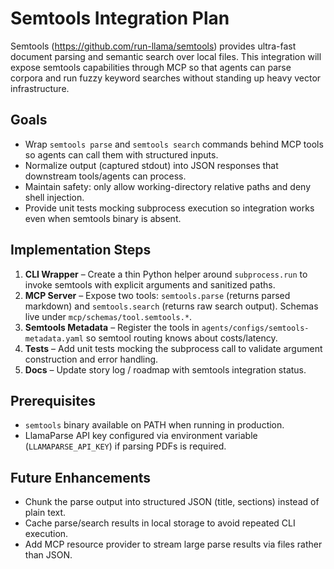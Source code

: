 # Semtools Integration Plan

Semtools (https://github.com/run-llama/semtools) provides ultra-fast document parsing and semantic search over local files. This integration will expose semtools capabilities through MCP so that agents can parse corpora and run fuzzy keyword searches without standing up heavy vector infrastructure.

## Goals
- Wrap `semtools parse` and `semtools search` commands behind MCP tools so agents can call them with structured inputs.
- Normalize output (captured stdout) into JSON responses that downstream tools/agents can process.
- Maintain safety: only allow working-directory relative paths and deny shell injection.
- Provide unit tests mocking subprocess execution so integration works even when semtools binary is absent.

## Implementation Steps
1. **CLI Wrapper** – Create a thin Python helper around `subprocess.run` to invoke semtools with explicit arguments and sanitized paths.
2. **MCP Server** – Expose two tools: `semtools.parse` (returns parsed markdown) and `semtools.search` (returns raw search output). Schemas live under `mcp/schemas/tool.semtools.*`.
3. **Semtools Metadata** – Register the tools in `agents/configs/semtools-metadata.yaml` so semtool routing knows about costs/latency.
4. **Tests** – Add unit tests mocking the subprocess call to validate argument construction and error handling.
5. **Docs** – Update story log / roadmap with semtools integration status.

## Prerequisites
- `semtools` binary available on PATH when running in production.
- LlamaParse API key configured via environment variable (`LLAMAPARSE_API_KEY`) if parsing PDFs is required.

## Future Enhancements
- Chunk the parse output into structured JSON (title, sections) instead of plain text.
- Cache parse/search results in local storage to avoid repeated CLI execution.
- Add MCP resource provider to stream large parse results via files rather than JSON.
